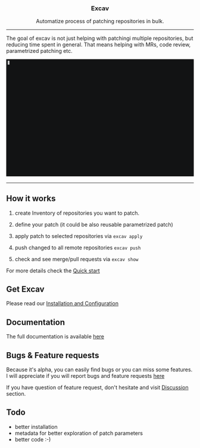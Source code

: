 <p align="center">
  <h3 align="center">Excav</h3>
  <p align="center">Automatize process of patching repositories in bulk.</p>
</p>

---

The goal of excav is not just helping with patchingi multiple repositories, but 
reducing time spent in general. That means helping with MRs, code review, 
parametrized patching etc.

![](./docs/demo.gif)

---

## How it works

1. create Inventory of repositories you want to patch.

2. define your patch (it could be also reusable parametrized patch)

3. apply patch to selected repositories via `excav apply`

4. push changed to all remote repositories `excav push`

5. check and see merge/pull requests via `excav show`


For more details check the [Quick start](https://excav.dev/quick_start/)

## Get Excav

Please read our [Installation and Configuration](https://excav.dev/installation/)

## Documentation

The full documentation is available [here](https://excav.dev/intro/)

## Bugs & Feature requests

Because it's alpha, you can easily find bugs or you can miss some features.
I will appreciate if you will report bugs and feature requests [here](https://github.com/sn3d/excav/issues)

If you have question of feature request, don't hesitate and visit [Discussion](https://github.com/sn3d/excav/discussions) section.

## Todo

- better installation
- metadata for better exploration of patch parameters
- better code :-)
